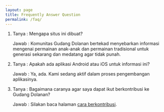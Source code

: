 ```yaml
---
layout: page
title: Frequently Answer Question
permalink: /faq/
---
```


1. Tanya : Mengapa situs ini dibuat?
	
	Jawab : Komunitas Gudang Dolanan bertekad menyebarkan informasi mengenai permainan anak-anak dan permainan tradisional untuk generasi sekarang dan medatang agar tidak punah. 

2. Tanya : Apakah ada aplikasi Android atau iOS untuk informasi ini?

	Jawab : Ya, ada. Kami sedang aktif dalam proses pengembangan aplikasinya.

3. Tanya : Bagaimana caranya agar saya dapat ikut berkontribusi ke Gudang Dolanan?

	Jawab : Silakan baca halaman [cara berkontribusi](/contributing).

